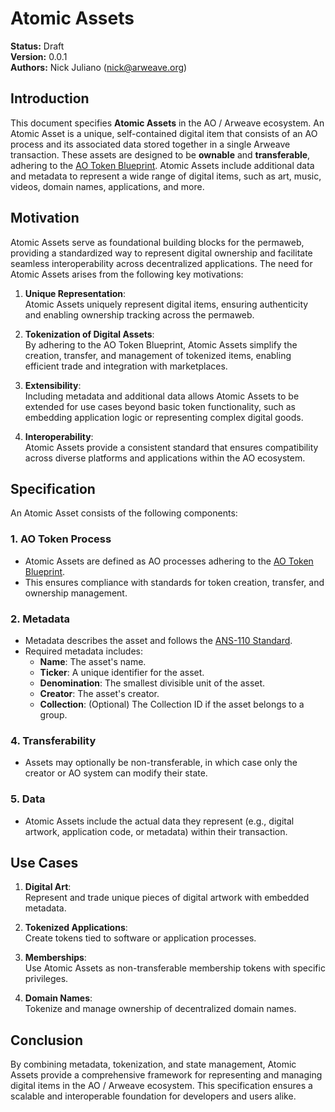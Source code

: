 # Atomic Assets

**Status:** Draft  
**Version:** 0.0.1  
**Authors:** Nick Juliano (nick@arweave.org)

## Introduction

This document specifies **Atomic Assets** in the AO / Arweave ecosystem. An Atomic Asset is a unique, self-contained digital item that consists of an AO process and its associated data stored together in a single Arweave transaction. These assets are designed to be **ownable** and **transferable**, adhering to the [AO Token Blueprint](https://cookbook_ao.arweave.net/guides/aos/blueprints/token.html). Atomic Assets include additional data and metadata to represent a wide range of digital items, such as art, music, videos, domain names, applications, and more.

## Motivation

Atomic Assets serve as foundational building blocks for the permaweb, providing a standardized way to represent digital ownership and facilitate seamless interoperability across decentralized applications. The need for Atomic Assets arises from the following key motivations:

1. **Unique Representation**:  
   Atomic Assets uniquely represent digital items, ensuring authenticity and enabling ownership tracking across the permaweb.

2. **Tokenization of Digital Assets**:  
   By adhering to the AO Token Blueprint, Atomic Assets simplify the creation, transfer, and management of tokenized items, enabling efficient trade and integration with marketplaces.

3. **Extensibility**:  
   Including metadata and additional data allows Atomic Assets to be extended for use cases beyond basic token functionality, such as embedding application logic or representing complex digital goods.

4. **Interoperability**:  
   Atomic Assets provide a consistent standard that ensures compatibility across diverse platforms and applications within the AO ecosystem.

## Specification

An Atomic Asset consists of the following components:

### 1. **AO Token Process**

- Atomic Assets are defined as AO processes adhering to the [AO Token Blueprint](https://cookbook_ao.arweave.net/guides/aos/blueprints/token.html).
- This ensures compliance with standards for token creation, transfer, and ownership management.

### 2. **Metadata**

- Metadata describes the asset and follows the [ANS-110 Standard](https://github.com/ArweaveTeam/arweave-standards/blob/master/ans/ANS-110.md).
- Required metadata includes:
  - **Name**: The asset's name.
  - **Ticker**: A unique identifier for the asset.
  - **Denomination**: The smallest divisible unit of the asset.
  - **Creator**: The asset's creator.
  - **Collection**: (Optional) The Collection ID if the asset belongs to a group.

### 4. **Transferability**

- Assets may optionally be non-transferable, in which case only the creator or AO system can modify their state.

### 5. **Data**

- Atomic Assets include the actual data they represent (e.g., digital artwork, application code, or metadata) within their transaction.

## Use Cases

1. **Digital Art**:  
   Represent and trade unique pieces of digital artwork with embedded metadata.

2. **Tokenized Applications**:  
   Create tokens tied to software or application processes.

3. **Memberships**:  
   Use Atomic Assets as non-transferable membership tokens with specific privileges.

4. **Domain Names**:  
   Tokenize and manage ownership of decentralized domain names.

## Conclusion

By combining metadata, tokenization, and state management, Atomic Assets provide a comprehensive framework for representing and managing digital items in the AO / Arweave ecosystem. This specification ensures a scalable and interoperable foundation for developers and users alike.
